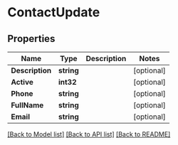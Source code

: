 # ContactUpdate

## Properties

Name | Type | Description | Notes
------------ | ------------- | ------------- | -------------
**Description** | **string** |  | [optional] 
**Active** | **int32** |  | [optional] 
**Phone** | **string** |  | [optional] 
**FullName** | **string** |  | [optional] 
**Email** | **string** |  | [optional] 

[[Back to Model list]](../README.md#documentation-for-models) [[Back to API list]](../README.md#documentation-for-api-endpoints) [[Back to README]](../README.md)



